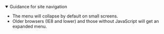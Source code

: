 <details open data-label="site-navigation-guidance-accordion" aria-expanded="true">
  <summary>Guidance<span class="visuallyhidden"> for site navigation</span></summary>
  <div class="accordion-panel">
<ul>
<li>The menu will collapse by default on small screens.</li>
<li>Older browsers (IE8 and lower) and those without JavaScript will get an expanded menu.</li>
</ul>
</div>
</details>
